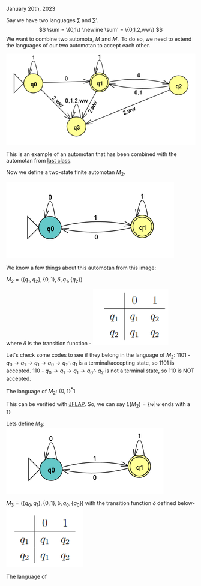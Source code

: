 January 20th, 2023

Say we have two languages $\sum$ and $\sum'$.
$$
\sum = \{0,1\} \newline
\sum' = \{0,1,2,ww\}
$$
We want to combine two automota, $M$ and $M'$. To do so, we need to extend the languages of our two automotan to accept each other.

![Extended Automota](images/extended.png)

 This is an example of an automotan that has been combined with the automotan from [last class](obsidian://open?vault=CIS%202111&file=Lecture%201%2FLecture).

Now we define a two-state finite automotan $M_2$.

![Finite Automotan M_2](images/m2.png)

We know a few things about this automotan from this image:

$M_2 = (\{q_1, q_2\}, \{0,1\}, \delta, q_1, \{q_2\})$

where $\delta$ is the transition function - 
![transition function](images/delta.png)

 Let's check some codes to see if they belong in the language of $M_2$:
1101 - $q_0 \rightarrow q_1 \rightarrow q_1 \rightarrow q_0 \rightarrow q_1 \therefore$ $q_1$ is a terminal/accepting state, so 1101 is accepted.
110 - $q_0 \rightarrow q_1 \rightarrow q_1 \rightarrow q_0 \therefore$ $q_2$ is not a terminal state, so 110 is NOT accepted.

The language of $M_2$: $\{0, 1\}^*1$

This can be verified with [JFLAP](obsidian://open?vault=CIS%202111&file=Lecture%202%2Fm2.jff). So, we can say $L(M_2) = \{w | w \text{ ends with a 1}\}$

Lets define $M_3$:
![Finite Automotan M3](images/m3.png)

$M_3 = (\{q_0, q_1\}, \{0,1\}, \delta, q_0, \{q_0\})$ with the transition function $\delta$ defined below-
![delta 2](images/delta2.png)

The language of 
